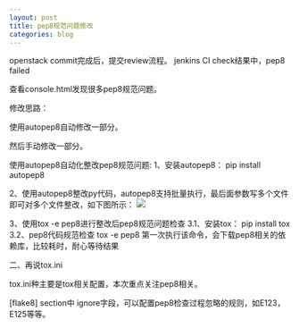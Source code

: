 ```yaml
---
layout: post
title: pep8规范问题修改
categories: blog
---
```


openstack commit完成后，提交review流程。
jenkins CI check结果中，pep8 failed



查看console.html发现很多pep8规范问题。

修改思路：

使用autopep8自动修改一部分。

然后手动修改一部分。


使用autopep8自动化整改pep8规范问题:
1、安装autopep8：
pip install autopep8

2、使用autopep8整改py代码，autopep8支持批量执行，最后面参数写多个文件即可对多个文件整改，如下图所示：
![](http://i.imgur.com/cx0LJfg.jpg)

3、使用tox -e pep8进行整改后pep8规范问题检查
 3.1、安装tox：
      pip install tox
3.2、pep8代码规范检查
      tox -e pep8
第一次执行该命令，会下载pep8相关的依赖库，比较耗时，耐心等待结果


二、再说tox.ini

tox.ini种主要是tox相关配置，本次重点关注pep8相关。

[flake8] section中
ignore字段，可以配置pep8检查过程忽略的规则，如E123，E125等等。





